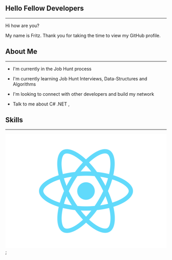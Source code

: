 ## Hello Fellow Developers

---

Hi how are you?

My name is Fritz. Thank you for taking the time to view my GitHub profile.

## About Me

---

- I'm currently in the Job Hunt process

- I'm currently learning Job Hunt Interviews, Data-Structures and Algorithms

- I'm looking to connect with other developers and build my network

- Talk to me about C# .NET ,

## Skills

---

![image](./images/React-icon.svg);
